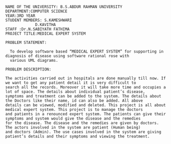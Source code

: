     NAME OF THE UNIVERSITY: B.S.ABDUR RAHMAN UNIVERSITY
    DEPARTMENT:COMPUTER SCIENCE
    YEAR:3RD YEAR
    STUDENT MEMBERS: S.KAMESHWARI
                 D.KAVITHA
    STAFF :Dr.N.SABIYATH FATHIMA
    PROJECT TITLE:MEDICAL EXPERT SYSTEM
     
    PROBLEM STATEMENT:

      To develop software based “MEDICAL EXPERT SYSTEM” for supporting in diagnosis of disease using software rational rose with
      various UML diagrams.

    PROBLEM DESCRIPTION: 

    The activities carried out in hospitals are done manually till now. If we want to get any patient detail it is very difficult to
    search all the records. Moreover it will take more time and occupies a lot of space. The details about individual patient’s disease, 
    symptoms and treatment can be added to the system. The details about the Doctors like their name, id can also be added. All above
    details can be viewed, modified and deleted. This project is all about medical expert system. This project is to manage the doctors
    and patients in a renounced expert system. The patients can give their symptoms and system would give the disease and the remedies 
    for the disease. The disease and the remedies are given by doctors. The actors involved in the system are patient (Human being)
    and doctors (Admin). The use cases involved in the system are giving patient’s details and their symptoms and viewing the treatment.

       
      
    

